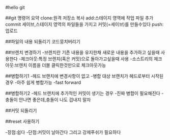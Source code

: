 #hello git

##git 명령어 요약
clone:원격 저장소 복사
add:스테이지 영역에 작업 파일 추가
commit 세이브,스테이지 영역의 파일들을 가지고 커밋(=세이브)를 만들수있다
push:업로드




##파일의 내용 되돌리기
코드뭉치버리기

##브렌치 변경하기
-브렌치란 기존 내용을 유지한채 새로운 내용을 추가하고 싶을때 사용한다
-체크아웃:특정 브렌치(혹은 커밋)으로 돌아가고싶을때 사용
-소스트리의 체크아웃:브렌치 이름을 더블 클릭한것만으로 체크아웃가능

##병합하기1
-헤드 브랜치에 변경사항이 없고
-병합 대상 브랜치가 헤드로부터 시작된경우
-아주 쉽게 병합가능 -fast forward

##병합하기2
-헤드 브랜치에 추가적인 커밋이 생기는 경우
-진짜 병합이 필요해진다
-충돌이 안나면 좋은데,충돌이 나도 겁내지 말자

##커밋 되돌리기

##reset 사용하기

-장점:쉽다
-단점:커밋이 날아간다 그리고 강제푸쉬가 필요하다


